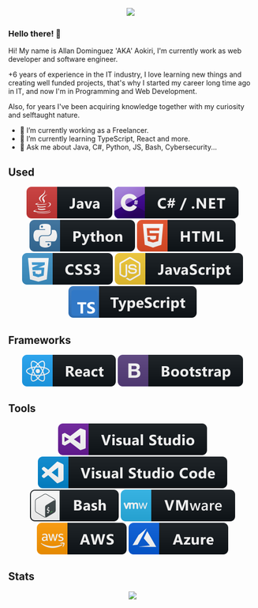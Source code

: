 <p align='center'>
<a href="https://www.linkedin.com/in/acdr/"><img height="64" src="https://cdn1.iconfinder.com/data/icons/logotypes/32/circle-linkedin-512.png"></a>&nbsp;&nbsp;
</p>  

### Hello there! 👋

Hi! My name is Allan Dominguez 'AKA' Aokiri, I'm currently work as web developer and software engineer.

+6 years of experience in the IT industry, I love learning new things and creating well funded projects, that's why I started my career long time ago in IT, and now I'm in Programming and Web Development.

Also, for years I've been acquiring knowledge together with my curiosity and selftaught nature.

- 🔭 I’m currently working as a Freelancer.
- 🌱 I’m currently learning TypeScript, React and more.
- 💬 Ask me about Java, C#, Python, JS, Bash, Cybersecurity...

## Used

   <p align="center">
      <img src="https://github.com/MikeCodesDotNET/ColoredBadges/blob/master/svg/dev/languages/java.svg" />
      <img src="https://github.com/MikeCodesDotNET/ColoredBadges/raw/master/svg/dev/languages/csharp_dotnet.svg" />
      <img src="https://github.com/MikeCodesDotNET/ColoredBadges/blob/master/svg/dev/languages/python.svg" />
      <img src="https://github.com/MikeCodesDotNET/ColoredBadges/blob/master/svg/dev/languages/html.svg" />
      <img src="https://github.com/MikeCodesDotNET/ColoredBadges/blob/master/svg/dev/languages/css3.svg" />
      <img src="https://github.com/MikeCodesDotNET/ColoredBadges/blob/master/svg/dev/languages/js.svg" />
      <img src="https://github.com/YisusOnDev/YisusOnDev/blob/main/typescript.svg" />
   </p>  

## Frameworks

   <p align="center">
      <img src="https://github.com/MikeCodesDotNET/ColoredBadges/blob/master/svg/dev/frameworks/react.svg" />
      <img src="https://github.com/MikeCodesDotNET/ColoredBadges/blob/master/svg/dev/frameworks/bootstrap.svg" />
   </p>

## Tools

   <p align="center">
      <img src="https://github.com/MikeCodesDotNET/ColoredBadges/blob/master/svg/dev/tools/visualstudio.svg" />
      <img src="https://github.com/MikeCodesDotNET/ColoredBadges/blob/master/svg/dev/tools/visualstudio_code.svg" />
      <img src="https://github.com/MikeCodesDotNET/ColoredBadges/blob/master/svg/dev/tools/bash.svg" />
      <img src="https://github.com/MikeCodesDotNET/ColoredBadges/blob/master/svg/dev/tools/vmware.svg" />
      <img src="https://github.com/MikeCodesDotNET/ColoredBadges/blob/master/svg/dev/services/aws.svg" />
      <img src="https://github.com/MikeCodesDotNET/ColoredBadges/blob/master/svg/dev/services/azure.svg" />
   </p>
   
## Stats   

   <p align="center">
      <img width="45%" src="https://github-readme-stats.vercel.app/api?username=Aokiri&layout=compact&theme=react&hide_border=true&count_private=true&show_icons=true"/>
   </p>
